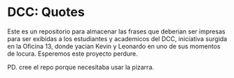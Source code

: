 # DCC: Quotes
Este es un repositorio para almacenar las frases que deberian ser impresas para ser exibidas a los estudiantes y academicos del DCC, iniciativa surgida en la Oficina 13, donde yacian Kevin y Leonardo en uno de sus momentos de locura. Esperemos este proyecto perdure.

PD. cree el repo porque necesitaba usar la pizarra.